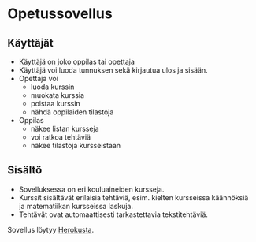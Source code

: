 # Opetussovellus

## Käyttäjät
- Käyttäjä on joko oppilas tai opettaja
- Käyttäjä voi luoda tunnuksen sekä kirjautua ulos ja sisään.
- Opettaja voi
    - luoda kurssin
    - muokata kurssia
    - poistaa kurssin
    - nähdä oppilaiden tilastoja
- Oppilas
    - näkee listan kursseja
    - voi ratkoa tehtäviä
    - näkee tilastoja kursseistaan

## Sisältö
- Sovelluksessa on eri kouluaineiden kursseja.
- Kurssit sisältävät erilaisia tehtäviä, esim. kielten kursseissa käännöksiä ja matematiikan kursseissa laskuja.
- Tehtävät ovat automaattisesti tarkastettavia tekstitehtäviä.

Sovellus löytyy [Herokusta](https://opetussovellukseni.herokuapp.com/).